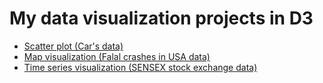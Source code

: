 # My data visualization projects in D3

* [Scatter plot (Car's data)](http://bl.ocks.org/nikhiltitus/raw/2a3a92b9c82eb76de8896ba3b935146a/)
* [Map visualization (Falal crashes in USA data)](https://bl.ocks.org/nikhiltitus/raw/2c06fbac409faa6e15c2318d4a246a3a/)
* [Time series visualization (SENSEX stock exchange data)](https://bl.ocks.org/nikhiltitus/raw/2071a0d35576f4d167df909ad5d875a1/)